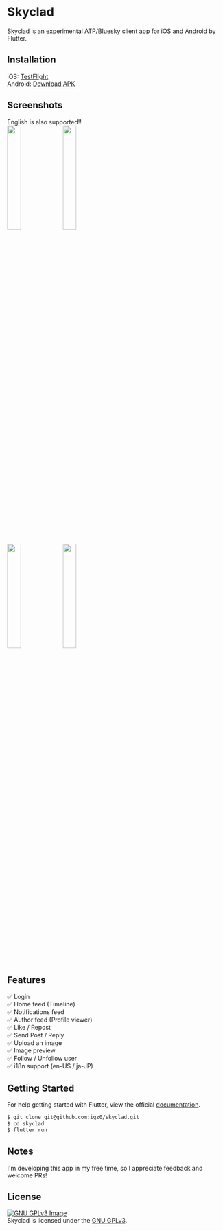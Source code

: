 # Skyclad

Skyclad is an experimental ATP/Bluesky client app for iOS and Android by Flutter.

## Installation

iOS: [TestFlight](https://testflight.apple.com/join/TUCMYXnq)<br>
Android: [Download APK](https://drive.google.com/file/d/1UIjftb8LLRvLcTHzcukOga1iSlylIvD8/view?usp=share_link)

## Screenshots
English is also supported!!<br>
<img src="https://github.com/igz0/skyclad/assets/37741728/5f2424fe-d441-4fb7-8aed-0208706ad0b1" width="25%">
<img src="https://github.com/igz0/skyclad/assets/37741728/3868ec18-76c4-4178-87d3-19031e880f74" width="25%"><br>
<img src="https://github.com/igz0/skyclad/assets/37741728/da8c91e3-56b7-4d68-a97e-b87b523b3d7e" width="25%">
<img src="https://github.com/igz0/skyclad/assets/37741728/f033bd09-3494-4095-a51a-fc7a65e44125" width="25%">

## Features

✅ Login<br>
✅ Home feed (Timeline)<br>
✅ Notifications feed<br>
✅ Author feed (Profile viewer)<br>
✅ Like / Repost<br>
✅ Send Post / Reply<br>
✅ Upload an image<br>
✅ Image preview<br>
✅ Follow / Unfollow user<br>
✅ i18n support (en-US / ja-JP)<br>

## Getting Started

For help getting started with Flutter, view the official
[documentation](https://flutter.io/).

```zsh
$ git clone git@github.com:igz0/skyclad.git
$ cd skyclad
$ flutter run
```

## Notes

I'm developing this app in my free time, so I appreciate feedback and welcome PRs!

## License

[![GNU GPLv3 Image](https://www.gnu.org/graphics/gplv3-127x51.png)](https://www.gnu.org/licenses/gpl-3.0.en.html)<br>
Skyclad is licensed under the [GNU GPLv3](https://www.gnu.org/licenses/gpl-3.0.en.html).
